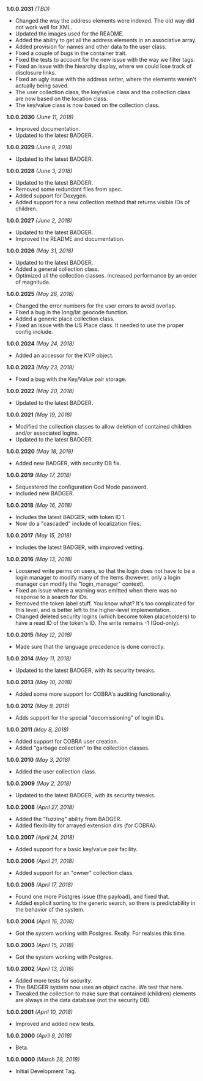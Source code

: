 **1.0.0.2031** *(TBD)*

- Changed the way the address elements were indexed. The old way did not work well for XML.
- Updated the images used for the README.
- Added the ability to get all the address elements in an associative array.
- Added provision for names and other data to the user class.
- Fixed a couple of bugs in the container trait.
- Fixed the tests to account for the new issue with the way we filter tags.
- Fixed an issue with the hiearchy display, where we could lose track of disclosure links.
- Fixed an ugly issue with the address setter, where the elements weren't actually being saved.
- The user collection class, the key/value class and the collection class are now based on the location class.
- The key/value class is now based on the collection class.

**1.0.0.2030** *(June 11, 2018)*

- Improved documentation.
- Updated to the latest BADGER.

**1.0.0.2029** *(June 8, 2018)*

- Updated to the latest BADGER.

**1.0.0.2028** *(June 3, 2018)*

- Updated to the latest BADGER.
- Removed some redundant files from spec.
- Added support for Doxygen.
- Added support for a new collection method that returns visible IDs of children.

**1.0.0.2027** *(June 2, 2018)*

- Updated to the latest BADGER.
- Improved the README and documentation.

**1.0.0.2026** *(May 31, 2018)*

- Updated to the latest BADGER.
- Added a general collection class.
- Optimized all the collection classes. Increased performance by an order of magnitude.

**1.0.0.2025** *(May 26, 2018)*

- Changed the error numbers for the user errors to avoid overlap.
- Fixed a bug in the long/lat geocode function.
- Added a generic place collection class.
- Fixed an issue with the US Place class. It needed to use the proper config include.

**1.0.0.2024** *(May 24, 2018)*

- Added an accessor for the KVP object.

**1.0.0.2023** *(May 23, 2018)*

- Fixed a bug with the Key/Value pair storage.

**1.0.0.2022** *(May 20, 2018)*

- Updated to the latest BADGER.

**1.0.0.2021** *(May 19, 2018)*

- Modified the collection classes to allow deletion of contained children and/or associated logins.
- Updated to the latest BADGER.

**1.0.0.2020** *(May 18, 2018)*

- Added new BADGER, with security DB fix.

**1.0.0.2019** *(May 17, 2018)*

- Sequestered the configuration God Mode password.
- Included new BADGER.

**1.0.0.2018** *(May 16, 2018)*

- Includes the latest BADGER, with token ID 1.
- Now do a "cascaded" include of localization files.

**1.0.0.2017** *(May 15, 2018)*

- Includes the latest BADGER, with improved vetting.

**1.0.0.2016** *(May 13, 2018)*

- Loosened write perms on users, so that the login does not have to be a login manager to modify many of the items (however, only a login manager can modify the "login_manager" context).
- Fixed an issue where a warning was emitted when there was no response to a search for IDs.
- Removed the token label stuff. You know what? It's too complicated for this level, and is better left to the higher-level implementation.
- Changed deleted security logins (which become token placeholders) to have a read ID of the token's ID. The write remains -1 (God-only).

**1.0.0.2015** *(May 12, 2018)*

- Made sure that the language precedence is done correctly.

**1.0.0.2014** *(May 11, 2018)*

- Updated to the latest BADGER, with its security tweaks.

**1.0.0.2013** *(May 10, 2018)*

- Added some more support for COBRA's auditing functionality.

**1.0.0.2012** *(May 9, 2018)*

- Adds support for the special "decomissioning" of login IDs.

**1.0.0.2011** *(May 8, 2018)*

- Added support for COBRA user creation.
- Added "garbage collection" to the collection classes.

**1.0.0.2010** *(May 3, 2018)*

- Added the user collection class.

**1.0.0.2009** *(May 2, 2018)*

- Updated to the latest BADGER, with its security tweaks.

**1.0.0.2008** *(April 27, 2018)*

- Added the "fuzzing" ability from BADGER.
- Added flexibility for arrayed extension dirs (for COBRA).

**1.0.0.2007** *(April 24, 2018)*

- Added support for a basic key/value pair facility.

**1.0.0.2006** *(April 21, 2018)*

- Added support for an "owner" collection class.

**1.0.0.2005** *(April 17, 2018)*

- Found one more Postgres issue (the payload), and fixed that.
- Added explicit sorting to the generic search, so there is predictability in the behavior of the system.

**1.0.0.2004** *(April 16, 2018)*

- Got the system working with Postgres. Really. For realsies this time.

**1.0.0.2003** *(April 15, 2018)*

- Got the system working with Postgres.

**1.0.0.2002** *(April 13, 2018)*

- Added more tests for security.
- The BADGER system now uses an object cache. We test that here.
- Tweaked the collection to make sure that contained (children) elements are always in the data database (not the security DB).

**1.0.0.2001** *(April 10, 2018)*

- Improved and added new tests.

**1.0.0.2000** *(April 9, 2018)*

- Beta.

**1.0.0.0000** *(March 28, 2018)*

- Initial Development Tag.